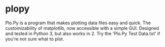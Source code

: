 # plopy
Plo.Py is a program that makes plotting data files easy and quick. The customizability of matplotlib, now accessible with a simple GUI. Designed and tested in Python 3, but also works in 2. Try the 'Plo.Py Test Data.txt' if you're not sure what to plot.
